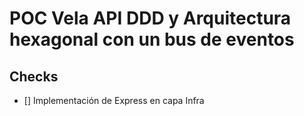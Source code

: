 # POC Vela API DDD y Arquitectura hexagonal con un bus de eventos

## Checks
- [] Implementación de Express en capa Infra
